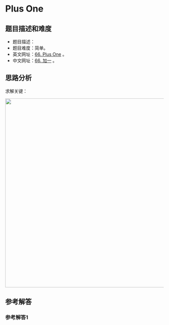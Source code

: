 # Plus One

## 题目描述和难度
+ 题目描述：
+ 题目难度：简单。
+ 英文网址：[66. Plus One](https://leetcode.com/problems/plus-one/description/)  。
+ 中文网址：[66. 加一](https://leetcode-cn.com/problems/plus-one/description/)  。
## 思路分析
求解关键：

<img src="https://liweiwei1419.github.io/images/leetcode-solution/" width="600">

## 参考解答
### 参考解答1

```java

```